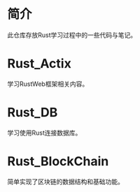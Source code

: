 # 简介
此仓库存放Rust学习过程中的一些代码与笔记。

# Rust_Actix
学习RustWeb框架相关内容。

# Rust_DB
学习使用Rust连接数据库。

# Rust_BlockChain
简单实现了区块链的数据结构和基础功能。